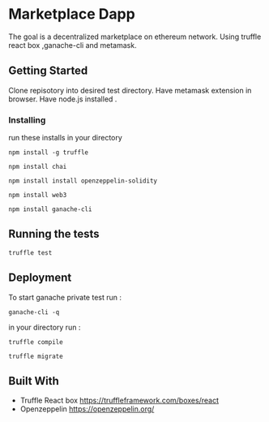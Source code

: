 # Marketplace Dapp

The goal is a decentralized marketplace on ethereum network. Using truffle react box ,ganache-cli and metamask.

## Getting Started

Clone repisotory into desired test directory. Have metamask extension in browser. Have node.js installed .

### Installing

run these installs in your directory

```
npm install -g truffle
```
```
npm install chai
```
```
npm install install openzeppelin-solidity
```
```
npm install web3
```
```
npm install ganache-cli
```



## Running the tests

```
truffle test
```

## Deployment
To start ganache private test  run :
```
ganache-cli -q
```
in your directory run :
```
truffle compile
```
```
truffle migrate
```

## Built With

* Truffle React box https://truffleframework.com/boxes/react
* Openzeppelin https://openzeppelin.org/



